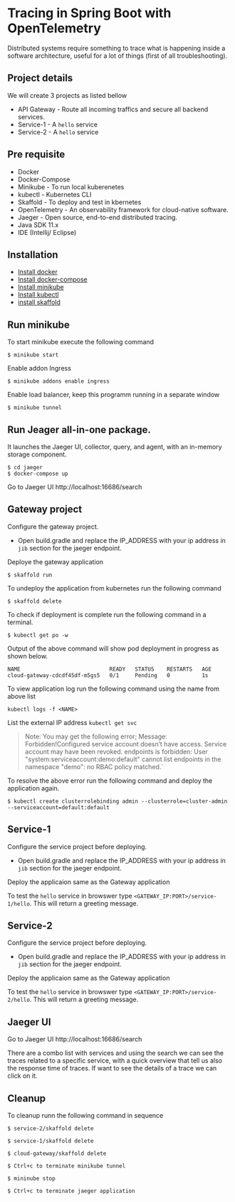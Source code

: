 # Tracing in Spring Boot with OpenTelemetry

Distributed systems require something to trace what is happening inside a software architecture, useful for a lot of things (first of all troubleshooting).


## Project details
We will create 3 projects as listed bellow
- API Gateway - Route all incoming traffics and secure all backend services.
- Service-1 - A `hello` service
- Service-2 - A `hello` service


## Pre requisite
- Docker
- Docker-Compose
- Minikube - To run local kuberenetes
- kubectl - Kubernetes CLI
- Skaffold - To deploy and test in kbernetes
- OpenTelemetry - An observability framework for cloud-native software.
- Jaeger - Open source, end-to-end distributed tracing.
- Java SDK 11.x
- IDE (Intellij/ Eclipse)


## Installation
- [Install docker](https://docs.docker.com/engine/install/)
- [Install docker-compose](https://docs.docker.com/compose/install)
- [Install minikube](https://minikube.sigs.k8s.io/docs/start/)
- [Install kubectl](https://kubernetes.io/docs/tasks/tools/)
- [install skaffold](https://skaffold.dev/docs/install/)

## Run minikube
To start minikube execute the following command
```
$ minikube start
```

Enable addon Ingress
```
$ minikube addons enable ingress
```

Enable load balancer, keep this programm running in a separate window
```
$ minikube tunnel
``` 

## Run Jeager all-in-one package.
It launches the Jaeger UI, collector, query, and agent, with an in-memory storage component.

```
$ cd jaeger
$ docker-compose up
```

Go to Jaeger UI http://localhost:16686/search 

## Gateway project
Configure the gateway project.

- Open build.gradle and replace the IP_ADDRESS with your ip address in `jib` section for the jaeger endpoint.  

Deploye the gateway application

```
$ skaffold run
```
To undeploy the application from kubernetes run the following command
```
$ skaffold delete
```

To check if deployment is complete run the following command in a terminal. 

```
$ kubectl get po -w
```

Output of the above command will show pod deployment in progress as shown below.
```
NAME                            READY   STATUS    RESTARTS   AGE
cloud-gateway-cdcdf45df-m5gs5   0/1     Pending   0          1s
```

To view application log run the following command using the name from above list
```
kubectl logs -f <NAME>
```

List the external IP address `kubectl get svc`


> Note: You may get the following error; 
Message: Forbidden!Configured service account doesn’t have access. Service account may have been revoked. endpoints is forbidden: User "system:serviceaccount:demo:default" cannot list endpoints in the namespace "demo": no RBAC policy matched.`

To resolve the above error run the following command and deploy the application again.

``` 
$ kubectl create clusterrolebinding admin --clusterrole=cluster-admin --serviceaccount=default:default
```

## Service-1
Configure the service project before deploying. 

- Open build.gradle and replace the IP_ADDRESS with your ip address in `jib` section for the jaeger endpoint.  


Deploy the applicaion same as the Gateway application

To test the `hello` service in browswer type `<GATEWAY_IP:PORT>/service-1/hello`. This will return a greeting message.

## Service-2
Configure the service project before deploying. 

- Open build.gradle and replace the IP_ADDRESS with your ip address in `jib` section for the jaeger endpoint.  

Deploy the applicaion same as the Gateway application

To test the `hello` service in browswer type `<GATEWAY_IP:PORT>/service-2/hello`. This will return a greeting message.

## Jaeger UI
Go to Jaeger UI http://localhost:16686/search 

There are a combo list with services and using the search we can see the traces related to a specific service, with a quick overview that tell us also the response time of traces. If want to see the details of a trace we can click on it.


## Cleanup 
To cleanup runn the following command in sequence
```
$ service-2/skaffold delete

$ service-1/skaffold delete

$ cloud-gateway/skaffold delete

$ Ctrl+c to terminate minikube tunnel

$ mininube stop

$ Ctrl+c to terminate jaeger application
```